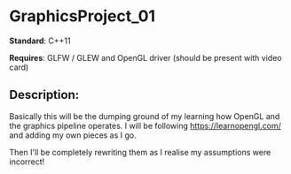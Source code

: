# GraphicsProject_01

**Standard**: C++11

**Requires**: GLFW / GLEW and OpenGL driver (should be present with video card)

## Description:

Basically this will be the dumping ground of my learning how OpenGL and the graphics pipeline operates.
I will be following https://learnopengl.com/ and adding my own pieces as I go. 

Then I'll be completely rewriting them as I realise my assumptions were incorrect!
